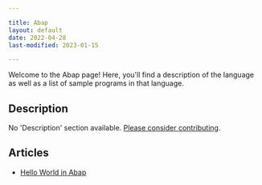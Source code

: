 ```yaml
---

title: Abap
layout: default
date: 2022-04-28
last-modified: 2023-01-15

---
```


Welcome to the Abap page! Here, you'll find a description of the language as well as a list of sample programs in that language.

## Description

No 'Description' section available. [Please consider contributing](https://github.com/TheRenegadeCoder/sample-programs-website).

## Articles

- [Hello World in Abap](https://sampleprograms.io/projects/hello-world/abap)